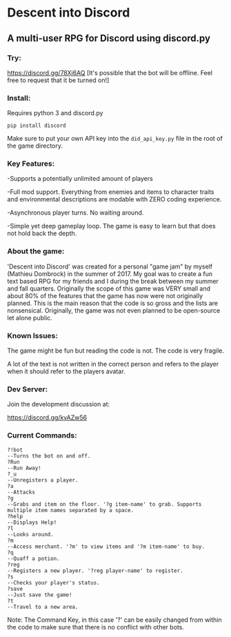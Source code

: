# Descent into Discord
## A multi-user RPG for Discord using discord.py
 
### Try:
https://discord.gg/78Xj6AQ [It's possible that the bot will be offline. Feel free to request that it be turned on!]
### Install:
Requires python 3 and discord.py
```
pip install discord
```
Make sure to put your own API key into the ```did_api_key.py``` file in the root of the game directory.

### Key Features:
-Supports a potentially unlimited amount of players

-Full mod support. Everything from enemies and items to character traits and environmental descriptions are modable with ZERO coding experience.

-Asynchronous player turns. No waiting around. 

-Simple yet deep gameplay loop. The game is easy to learn but that does not hold back the depth. 

### About the game:
'Descent into Discord' was created for a personal "game jam" by myself (Mathieu Dombrock) in the summer of 2017. My goal was to create a fun text based RPG for my friends and I during the break between my summer and fall quarters. Originally the scope of this game was VERY small and about 80% of the features that the game has now were not originally planned. This is the main reason that the code is so gross and the lists are nonsensical. Originally, the game was not even planned to be open-source let alone public. 
 
### Known Issues:
The game might be fun but reading the code is not. The code is very fragile.
 
A lot of the text is not written in the correct person and refers to the player when it should refer to the players avatar. 
 
### Dev Server:
Join the development discussion at: 

https://discord.gg/kyAZw56

### Current Commands:

```
?!bot 
--Turns the bot on and off.
?Run 
--Run Away!
?_u 
--Unregisters a player.
?a 
--Attacks
?g 
--Grabs and item on the floor. '?g item-name' to grab. Supports multiple item names separated by a space.
?help 
--Displays Help!
?l 
--Looks around.
?m 
--Access merchant. '?m' to view items and '?m item-name' to buy.
?q 
--Quaff a potion.
?reg 
--Registers a new player. '?reg player-name' to register.
?s 
--Checks your player's status.
?save 
--Just save the game!
?t 
--Travel to a new area.
```

Note: The Command Key, in this case '?' can be easily changed from within the code to make sure that there is no conflict with other bots. 

